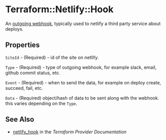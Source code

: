# Terraform::Netlify::Hook

An [outgoing webhook](https://www.netlify.com/docs/webhooks/#outgoing-webhooks-and-notifications), typically used to netlify a third party service about deploys.

## Properties

`SiteId` - (Required) - id of the site on netlify.

`Type` - (Required) - type of outgoing webhook, for example slack, email, github commit status, etc.

`Event` - (Required) - when to send the data, for example on deploy create, succeed, fail, etc.

`Data` - (Required) object/hash of data to be sent along with the webhook. this varies depending on the `Type`.


## See Also

* [netlify_hook](https://www.terraform.io/docs/providers/netlify/r/hook.html) in the _Terraform Provider Documentation_
